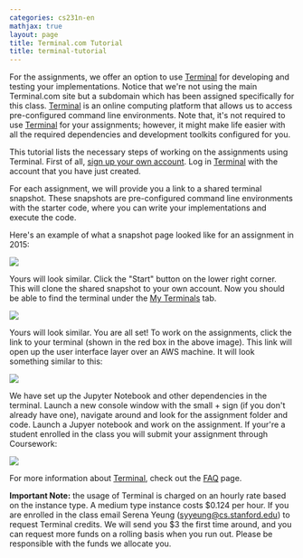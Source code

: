```yaml
---
categories: cs231n-en
mathjax: true
layout: page
title: Terminal.com Tutorial
title: terminal-tutorial
---
```




For the assignments, we offer an option to use [Terminal](https://www.stanfordterminalcloud.com) for developing and testing your implementations. Notice that we're not using the main Terminal.com site but a subdomain which has been assigned specifically for this class. [Terminal](https://www.stanfordterminalcloud.com) is an online computing platform that allows us to access pre-configured command line environments. Note that, it's not required to use [Terminal](https://www.stanfordterminalcloud.com) for your assignments; however, it might make life easier with all the required dependencies and development toolkits configured for you.

This tutorial lists the necessary steps of working on the assignments using Terminal. First of all, [sign up your own account](https://www.stanfordterminalcloud.com/signup). Log in [Terminal](https://www.stanfordterminalcloud.com) with the account that you have just created.

For each assignment, we will provide you a link to a shared terminal snapshot. These snapshots are pre-configured command line environments with the starter code, where you can write your implementations and execute the code.

Here's an example of what a snapshot page looked like for an assignment in 2015:

<div class='fig figcenter fighighlight'>
  <img src='/Dairy/assets/images/cs231n/terminal-shared.jpg'>
</div>

Yours will look similar. Click the "Start" button on the lower right corner. This will clone the shared snapshot to your own account. Now you should be able to find the terminal under the [My Terminals](https://www.stanfordterminalcloud.com/terminals) tab.

<div class='fig figcenter fighighlight'>
  <img src='/Dairy/assets/images/cs231n/terminal-my.jpg'>
</div>

Yours will look similar. You are all set! To work on the assignments, click the link to your terminal (shown in the red box in the above image). This link will open up the user interface layer over an AWS machine. It will look something similar to this:

<div class='fig figcenter fighighlight'>
  <img src='/Dairy/assets/images/cs231n/terminal-development.jpg'>
</div>

We have set up the Jupyter Notebook and other dependencies in the terminal. Launch a new console window with the small + sign (if you don't already have one), navigate around and look for the assignment folder and code. Launch a Jupyer notebook and work on the assignment. If your're a student enrolled in the class you will submit your assignment through Coursework:

<div class='fig figcenter fighighlight'>
  <img src='/Dairy/assets/images/cs231n/terminal-coursework.jpg'>
</div>

For more information about [Terminal](https://www.stanfordterminalcloud.com), check out the [FAQ](https://www.stanfordterminalcloud.com/faq) page.

**Important Note:** the usage of Terminal is charged on an hourly rate based on the instance type. A medium type instance costs $0.124 per hour. If you are enrolled in the class email Serena Yeung (syyeung@cs.stanford.edu) to request Terminal credits. We will send you $3 the first time around, and you can request more funds on a rolling basis when you run out. Please be responsible with the funds we allocate you.